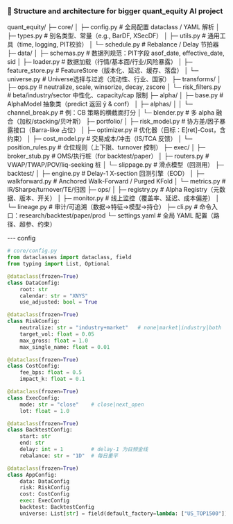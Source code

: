 
### 📁 Structure and architecture for bigger quant_equity AI project

quant_equity/
├─ core/
│  ├─ config.py            # 全局配置 dataclass / YAML 解析
│  ├─ types.py             # 别名类型、常量（e.g., BarDF, XSecDF）
│  ├─ utils.py             # 通用工具（time, logging, PIT校验）
│  └─ schedule.py          # Rebalance / Delay 节拍器
├─ data/
│  ├─ schemas.py           # 数据列规范：PIT字段 asof_date, effective_date, sid
│  ├─ loader.py            # 数据加载（行情/基本面/行业/风险暴露）
│  ├─ feature_store.py     # FeatureStore（版本化、延迟、缓存、落盘）
│  └─ universe.py          # Universe选择与过滤（流动性、行业、国家）
├─ transforms/
│  ├─ ops.py               # neutralize, scale, winsorize, decay, zscore
│  └─ risk_filters.py      # beta/industry/sector 中性化、capacity/cap 限制
├─ alpha/
│  ├─ base.py              # AlphaModel 抽象类（predict 返回 ŷ & conf）
│  ├─ alphas/
│  │  └─ channel_break.py  # 例：CB 策略的横截面打分
│  └─ blender.py           # 多 alpha 融合（加权/stacking/贝叶斯）
├─ portfolio/
│  ├─ risk_model.py        # 协方差/因子暴露接口（Barra-like 占位）
│  ├─ optimizer.py         # 优化器（目标：E[ret]-Cost，含约束）
│  ├─ cost_model.py        # 交易成本/冲击（IS/TCA 反馈）
│  └─ position_rules.py    # 仓位规则（上下限、turnover 控制）
├─ exec/
│  ├─ broker_stub.py       # OMS/执行桩（for backtest/paper）
│  ├─ routers.py           # VWAP/TWAP/POV/liq-seeking 桩
│  └─ slippage.py          # 滑点模型（回测用）
├─ backtest/
│  ├─ engine.py            # Delay-1 X-section 回测引擎（EOD）
│  ├─ walkforward.py       # Anchored Walk-Forward / Purged KFold
│  └─ metrics.py           # IR/Sharpe/turnover/TE/归因
├─ ops/
│  ├─ registry.py          # Alpha Registry（元数据、版本、开关）
│  ├─ monitor.py           # 线上监控（覆盖率、延迟、成本偏差）
│  └─ lineage.py           # 审计/可追溯（数据→特征→模型→持仓）
├─ cli.py                  # 命令入口：research/backtest/paper/prod
└─ settings.yaml           # 全局 YAML 配置（路径、超参、约束）


--- config

```python
# core/config.py
from dataclasses import dataclass, field
from typing import List, Optional

@dataclass(frozen=True)
class DataConfig:
    root: str
    calendar: str = "XNYS"
    use_adjusted: bool = True

@dataclass(frozen=True)
class RiskConfig:
    neutralize: str = "industry+market"   # none|market|industry|both
    target_vol: float = 0.05
    max_gross: float = 1.0
    max_single_name: float = 0.01

@dataclass(frozen=True)
class CostConfig:
    fee_bps: float = 0.5
    impact_k: float = 0.1

@dataclass(frozen=True)
class ExecConfig:
    mode: str = "close"    # close|next_open
    lot: float = 1.0

@dataclass(frozen=True)
class BacktestConfig:
    start: str
    end: str
    delay: int = 1         # delay-1 为日频金线
    rebalance: str = "1D"  # 每日重平

@dataclass(frozen=True)
class AppConfig:
    data: DataConfig
    risk: RiskConfig
    cost: CostConfig
    exec: ExecConfig
    backtest: BacktestConfig
    universe: List[str] = field(default_factory=lambda: ["US_TOP1500"])
```